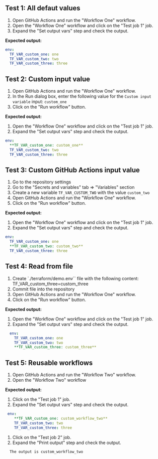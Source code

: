 ## Test 1: All defaut values

1. Open GitHub Actions and run the "Workflow One" workflow.
2. Open the "Workflow One" workflow and click on the "Test job 1" job.
3. Expand the "Set output vars" step and check the output.

**Expected output:**

```yaml
env:
  TF_VAR_custom_one: one
  TF_VAR_custom_two: two
  TF_VAR_custom_three: three
```


## Test 2: Custom input value

1. Open GitHub Actions and run the "Workflow One" workflow.
2. In the Run dialog box, enter the following value for the `Custom input variable` input: `custom_one`
3. Click on the "Run workflow" button.

**Expected output:**

1. Open the "Workflow One" workflow and click on the "Test job 1" job.
2. Expand the "Set output vars" step and check the output.

```yaml
env:
  **TF_VAR_custom_one: custom_one**
  TF_VAR_custom_two: two
  TF_VAR_custom_three: three
```

## Test 3: Custom GitHub Actions input value

1. Go to the repository settings
2. Go to the "Secrets and variables" tab => "Variables" section
3. Create a new variable `TF_VAR_CUSTOM_TWO` with the value `custom_two`
4. Open GitHub Actions and run the "Workflow One" workflow.
5. Click on the "Run workflow" button.


**Expected output:**

1. Open the "Workflow One" workflow and click on the "Test job 1" job.
2. Expand the "Set output vars" step and check the output.

```yaml
env:
  TF_VAR_custom_one: one
  **TF_VAR_custom_two: custom_two**
  TF_VAR_custom_three: three
```

## Test 4: Read from file

1. Create `./terraform/demo.env`` file with the following content:
   TF_VAR_custom_three=custom_three
2. Commit file into the repository
3. Open GitHub Actions and run the "Workflow One" workflow.
4. Click on the "Run workflow" button.

**Expected output:**

1. Open the "Workflow One" workflow and click on the "Test job 1" job.
2. Expand the "Set output vars" step and check the output.

```yaml
  env:
    TF_VAR_custom_one: one
    TF_VAR_custom_two: two
    **TF_VAR_custom_three: custom_three**
```

## Test 5: Reusable workflows

1. Open GitHub Actions and run the "Workflow Two" workflow.
2. Open the "Workflow Two" workflow 

**Expected output:**

1. Click on the "Test job 1" job.
2. Expand the "Set output vars" step and check the output.

```yaml
 env:
    **TF_VAR_custom_one: custom_workflow_two**
    TF_VAR_custom_two: two
    TF_VAR_custom_three: three
```

1. Click on the "Test job 2" job.
2. Expand the "Print output" step and check the output.

```
  The output is custom_workflow_two
```